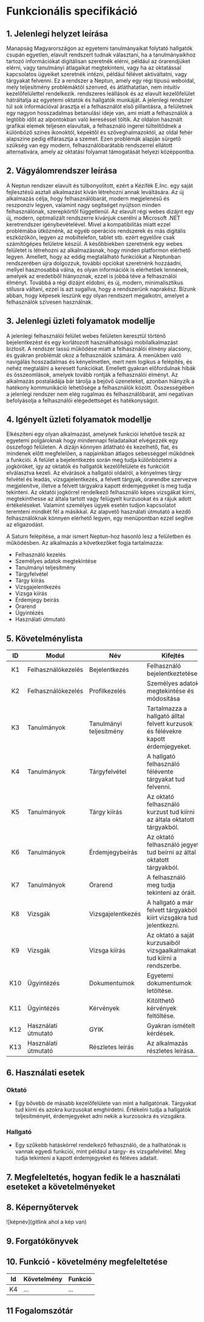 # Funkcionális specifikáció
## 1. Jelenlegi helyzet leírása

Manapság Magyarországon az egyetemi tanulmányaikat folytató hallgatók csupán egyetlen, elavult rendszert tudnak választani, ha a tanulmányaikhoz tartozó információkat digitálisan szeretnék elérni, például az órarendjüket elérni, vagy tanulmányi átlagaikat megtekinteni, vagy ha az oktatással kapcsolatos ügyeiket szeretnék intézni, például félévet aktiváltatni, vagy tárgyakat felvenni. Ez a rendszer a Neptun, amely egy régi típusú weboldal, mely teljesítmény problémáktól szenved, és átláthatatlan, nem intuitív kezelőfelülettel rendelkezik. rendszeres leállások és az elavult kezelőfelület hátráltatja az egyetemi oktatók és hallgatók munkáját. A jelenlegi rendszer túl sok információval árasztja el a felhasználót első pillantásra, a felületnek egy nagyon hosszadalmas betanulási ideje van, ami miatt a felhasználók a legtöbb időt az alpontokban való kereséssel töltik. Az oldalon használt grafikai elemek teljesen elavultak, a felhasználó ingerei túltelítődnek a különböző színes ikonoktól, képektől és szöveghalmazoktól, az oldal fehér alapszíne pedig elfárasztja a szemet. Ezen problémák alapján sürgető szükség van egy modern, felhasználóbarátabb rendszerrel ellátott alternatívára, amely az oktatási folyamat támogatását helyezi középpontba.

## 2. Vágyálomrendszer leírása

A Neptun rendszer elavult és túlbonyolított, ezért a Kézifék E.Inc. egy saját fejlesztésű asztali alkalmazást kíván létrehozni annak leváltására. Az új alkalmazás célja, hogy felhasználóbarát, modern megjelenésű és reszponzív legyen, valamint nagy segítséget nyújtson minden felhasználónak, szerepkörtől függetlenül. Az elavult régi webes dizájnt egy új, modern, optimalizált rendszerre kívánjuk cserélni a Microsoft .NET keretrendszer igénybevételével. Mivel a kompatibilitás miatt ezzel problémába ütköznénk, az egyéb operációs rendszerek és más digitális eszközökön, legyen az mobiltelefon, tablet stb. ezért egyelőre csak számítógépes felületre készül. A későbbiekben szeretnénk egy webes felületet is létrehozni az alkalmazásnak, hogy minden platformon elérhető legyen. Amellett, hogy az eddig megtalálható funkciókat a Neptunban rendszerében újra dolgozzuk, további opciókat szeretnénk hozzáadni, mellyel hasznosabbá válna, és olyan információk is elérhetőek lennének, amelyek az eredetiből hiányoznak, ezzel is jobbá téve a felhasználói élményt. Továbbá a régi dizájnt eldobni, és új, modern, minimalisztikus stílusra váltani, ezzel is azt sugallva, hogy a rendszerünk naprakész. Bízunk abban, hogy képesek leszünk egy olyan rendszert megalkotni, amelyet a felhasználók szívesen használnak.

## 3. Jelenlegi üzleti folyamatok modellje

A jelenlegi felhasználói felület webes felületen keresztül történő bejelentkezést és egy korlátozott használhatóságú mobilalkalmazást biztosít. A rendszer lassú működése miatt a felhasználói élmény alacsony, és gyakran problémát okoz a felhasználók számára. A menükben való navigálás hosszadalmas és kényelmetlen, mert nem logikus a felépítés, és nehéz megtalálni a keresett funkciókat. Emellett gyakran előfordulnak hibák és összeomlások, amelyek tovább rontják a felhasználói élményt. Az alkalmazás postaládája bár tárolja a bejövő üzeneteket, azonban hiányzik a hatékony kommunikáció lehetősége a felhasználók között. Összességében a jelenlegi rendszer nem elég rugalmas és felhasználóbarát, ami negatívan befolyásolja a felhasználói elégedettséget és hatékonyságot.

## 4. Igényelt üzleti folyamatok modellje

Elkészíteni egy olyan alkalmazást, amelynek funkciói lehetővé teszik az egyetemi polgároknak hogy mindennapi feladataikat elvégezzék egy összefogó felületen.
A dizájn könnyen átlátható és kezelhető, flat, és mindenek előtt megfelelően, a napjainkban átlagos sebességgel működnek a funkciói.
A felület a bejelentkezés során meg tudja különböztetni a jogköröket, így az oktatók és hallgatók kezelőfelülete és funkcióit elválasztva kezeli.
Az elvárások a hallgatói oldalról, a kényelmes tárgy felvétel és leadás, vizsgajelentkezés, a felvett tárgyak, órarendbe szervezve megjelenítve, illetve a felvett tárgyakra kapott érdemjegyeket is meg tudja tekinteni.
Az oktatói jogkörrel rendelkező felhasználó képes vizsgákat kiírni, megtekinthesse az általa tartott vagy felügyelt kurzusokat és a rájuk adott értékeléseket.
Valamint személyes ügyek esetén tudjon kapcsolatot teremteni mindkét fél a másikkal. Az alapvető használati útmutató a kezdő felhasználóknak könnyen elérhető legyen, egy menüpontban ezzel segítve az eligazodást.

A Saturn felépítése, a már ismert Neptun-hoz hasonló lesz a felületben és működésben.
Az alkalmazás a következőket fogja tartalmazza:

-   Felhasználó kezelés
-   Személyes adatok megtekintése
-   Tanulmányi teljesítmény
-   Tárgyfelvétel
-   Tárgy kiírás
-   Vizsgajelentkezés
-   Vizsga kiírás
-   Érdemjegy beírás
-   Órarend
-   Ügyintézés
-   Használati útmutató


## 5. Követelménylista

| ID | Modul | Név | Kifejtés |
| :---: | --- | --- | --- |
| K1  | Felhasználókezelés | Bejelentkezés  | Felhasználó bejelentkeztetése. |
| K2  | Felhasználókezelés | Profilkezelés  | Személyes adatok megtekintése és módosítása |
| K3  | Tanulmányok | Tanulmányi teljesítmény  | Tartalmazza a hallgató álltal felvett kurzusok és félévekre kapott érdemjegyeket. |
| K4  | Tanulmányok | Tárgyfelvétel | A hallgató felhasználó félévente tárgyakat tud felvenni. |
| K5  | Tanulmányok | Tárgy kiírás | Az oktató felhasználó kurzust tud kiírni az általa oktatott tárgyakból. |
| K6  | Tanulmányok | Érdemjegybeírás | Az oktató felhasználó jegyet tud beírni az által oktatott tárgyakból. |
| K7  | Tanulmányok | Órarend | A felhasználó meg tudja tekinteni az óráit. |
| K8  | Vizsgák | Vizsgajelentkezés | A hallgató a már felvett tárgyakból kiírt vizsgákra tud jelentkezni. |
| K9  | Vizsgák | Vizsga kiírás | Az oktató a saját kurzusaiból vizsgaalkalmakat tud kiírni a rendszerbe. |
| K10  | Ügyintézés | Dokumentumok | Egyetemi dokumentumok letöltése. |
| K11  | Ügyintézés | Kérvények | Kitölthető kérvények feltöltése. |
| K12  | Használati útmutató | GYIK | Gyakran ismételt kérdések. |
| K13  | Használati útmutató | Részletes leírás | Az alkalmazás részletes leírása. |

## 6. Használati esetek

### Oktató

 + Egy bővebb de másabb kezelőfelülete van mint a hallgatónak. Tárgyakat tud kiírni és azokra kurzusokat emghírdetni. Értékelni tudja a hallgatók teljesítményét, érdemjegyeket adni nekik a kurzosokra és vizsgákra.

### Hallgató

 + Egy szűkebb hatáskörrel rendelkező felhasználó, de a hallhatónak is vannak egyedi funkciói, mint például a tárgy- és vizsgafelvétel. Meg tudja tekinteni a kapott érdemjegyeket és féléves adatait.

## 7. Megfeleltetés, hogyan fedik le a használati eseteket a követelményeket

## 8. Képernyőtervek

![képnév](gitlink ahol a kép van)

## 9. Forgatókönyvek

## 10. Funkció - követelmény megfeleltetése

| Id | Követelmény | Funkció |
| :---: | --- | --- |
| K4 | ... | ... |

## 11 Fogalomszótár
